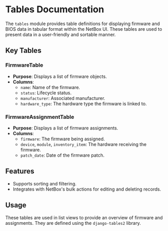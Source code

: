 # Tables Documentation

The `tables` module provides table definitions for displaying firmware and BIOS data in tabular format within the NetBox UI. These tables are used to present data in a user-friendly and sortable manner.

## Key Tables

### FirmwareTable
- **Purpose**: Displays a list of firmware objects.
- **Columns**:
  - `name`: Name of the firmware.
  - `status`: Lifecycle status.
  - `manufacturer`: Associated manufacturer.
  - `hardware_type`: The hardware type the firmware is linked to.

### FirmwareAssignmentTable
- **Purpose**: Displays a list of firmware assignments.
- **Columns**:
  - `firmware`: The firmware being assigned.
  - `device`, `module`, `inventory_item`: The hardware receiving the firmware.
  - `patch_date`: Date of the firmware patch.

## Features
- Supports sorting and filtering.
- Integrates with NetBox's bulk actions for editing and deleting records.

## Usage
These tables are used in list views to provide an overview of firmware and assignments. They are defined using the `django-tables2` library.